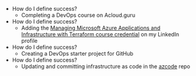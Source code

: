 - How do I define success?
	- Completing a DevOps course on Acloud.guru
- How do I define success?
	- Adding the [Managing Microsoft Azure Applications and Infrastructure with Terraform course credential](https://verify.acloud.guru/BBF6DCAF9344) on my LinkedIn profile
- How do I define success?
	- Creating a DevOps starter project for GitHub
- How do I define success?
	- Updating and committing infrastructure as code in the [azcode](https://github.com/dennislwm/azcode) repo